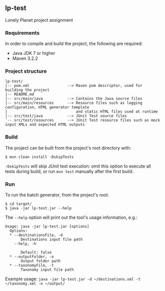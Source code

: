 ## lp-test

Lonely Planet project assignment

### Requirements
In order to compile and build the project, the following are required:
* Java JDK 7 or higher
* Maven 3.2.2

### Project structure
```
lp-test/
|-- pom.xml                 --> Maven pom descriptor, used for building the project
|-- README.md
|-- src/main/java           --> Contains the Java source files
|-- src/main/resources      --> Resource files such as logging configuration, HTML generator template
|                               and static HTML files used at runtime
|-- src/test/java           --> JUnit Test source files
`-- src/test/resources      --> JUnit Test resource files such as mock input XMLs and expected HTML outputs
```

### Build
The project can be built from the project's root directory with:

`$ mvn clean install -DskipTests`

`-DskipTests` will skip JUnit test execution: omit this option to execute all tests during build, or run `mvn test` manually after the first build.

### Run

To run the batch generator, from the project's root:

```
$ cd target/
$ java -jar lp-test.jar --help
```
The `--help` option will print out the tool's usage information, e.g.:
```
Usage: java -jar lp-test.jar [options]
  Options:
  * --destinationsFile, -d
       Destinations input file path
    --help, -h
       
       Default: false
  * --outputFolder, -o
       Output folder path
  * --taxonomyFile, -t
       Taxonomy input file path
```
Example usage:
`java -jar lp-test.jar -d ~/destinations.xml -t ~/taxonomy.xml -o ~/output/`



